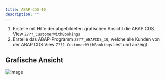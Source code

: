 ```yaml
---
title: ABAP-CDS-10
description: ""
---
```


1. Erstelle mit Hilfe der abgebildeten grafischen Ansicht die ABAP CDS View `Z???_CustomerWithBookings`
2. Erstelle das ABAP-Programm `Z???_ABAPCDS_10`, welche alle Kunden von der ABAP CDS View `Z???_CustomerWithBookings` liest und anzeigt

## Grafische Ansicht

![image](https://user-images.githubusercontent.com/47243617/204781795-69133c1f-ffd5-4984-9c04-e25803f7b705.png)
